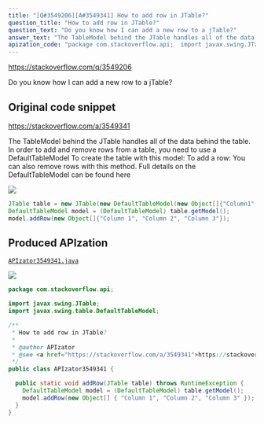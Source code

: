 ```yaml
---
title: "[Q#3549206][A#3549341] How to add row in JTable?"
question_title: "How to add row in JTable?"
question_text: "Do you know how I can add a new row to a jTable?"
answer_text: "The TableModel behind the JTable handles all of the data behind the table.  In order to add and remove rows from a table, you need to use a DefaultTableModel To create the table with this model: To add a row: You can also remove rows with this method. Full details on the DefaultTableModel can be found here"
apization_code: "package com.stackoverflow.api;  import javax.swing.JTable; import javax.swing.table.DefaultTableModel;  /**  * How to add row in JTable?  *  * @author APIzator  * @see <a href=\"https://stackoverflow.com/a/3549341\">https://stackoverflow.com/a/3549341</a>  */ public class APIzator3549341 {    public static void addRow(JTable table) throws RuntimeException {     DefaultTableModel model = (DefaultTableModel) table.getModel();     model.addRow(new Object[] { \"Column 1\", \"Column 2\", \"Column 3\" });   } }"
---
```


https://stackoverflow.com/q/3549206

Do you know how I can add a new row to a jTable?



## Original code snippet

https://stackoverflow.com/a/3549341

The TableModel behind the JTable handles all of the data behind the table.  In order to add and remove rows from a table, you need to use a DefaultTableModel
To create the table with this model:
To add a row:
You can also remove rows with this method.
Full details on the DefaultTableModel can be found here

<div class="code-logo"><img src="/stackoverflow.png" /></div>

```java
JTable table = new JTable(new DefaultTableModel(new Object[]{"Column1", "Column2"}));
DefaultTableModel model = (DefaultTableModel) table.getModel();
model.addRow(new Object[]{"Column 1", "Column 2", "Column 3"});
```

## Produced APIzation

[`APIzator3549341.java`](https://github.com/pasqualesalza/apization-temp-data/raw/master/search/APIzator3549341.java)

<div class="code-logo"><img src="/apizator.png" /></div>

```java
package com.stackoverflow.api;

import javax.swing.JTable;
import javax.swing.table.DefaultTableModel;

/**
 * How to add row in JTable?
 *
 * @author APIzator
 * @see <a href="https://stackoverflow.com/a/3549341">https://stackoverflow.com/a/3549341</a>
 */
public class APIzator3549341 {

  public static void addRow(JTable table) throws RuntimeException {
    DefaultTableModel model = (DefaultTableModel) table.getModel();
    model.addRow(new Object[] { "Column 1", "Column 2", "Column 3" });
  }
}

```